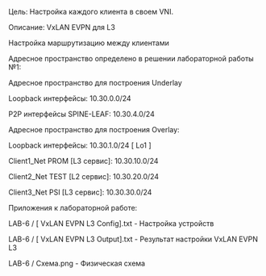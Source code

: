 Цель:  Настройка каждого клиента в своем VNI. 

Описание: VxLAN EVPN для L3

Настройка маршрутизацию между клиентами

Адресное пространство определено в решении лабораторной работы №1:

Адресное пространство для построения Underlay 

Loopback интерфейсы: 10.30.0.0/24

P2P интерфейсы SPINE-LEAF: 10.30.4.0/24

Адресное пространство для построения Overlay:

Loopback интерфейсы: 10.30.1.0/24 [ Lo1 ]

Client1_Net PROM [L3 сервис]: 10.30.10.0/24

Client2_Net TEST [L2 сервис]: 10.30.20.0/24

Client3_Net PSI  [L3 сервис]: 10.30.30.0/24

Приложения к лабораторной работе:

LAB-6 / [ VxLAN EVPN L3 Config].txt - Настройка устройств

LAB-6 / [ VxLAN EVPN L3 Output].txt - Результат настройки VxLAN EVPN L3

LAB-6 / Схема.png - Физическая схема
